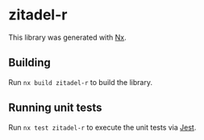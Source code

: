 # zitadel-r

This library was generated with [Nx](https://nx.dev).

## Building

Run `nx build zitadel-r` to build the library.

## Running unit tests

Run `nx test zitadel-r` to execute the unit tests via [Jest](https://jestjs.io).

